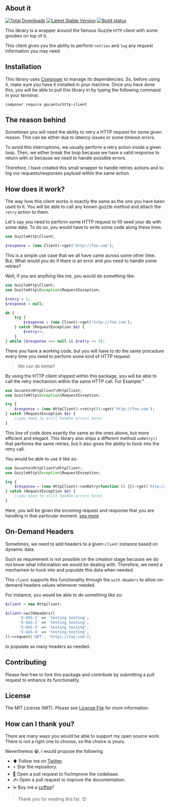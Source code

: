 ## About it

<a href="https://packagist.org/packages/gocanto/http-client"><img src="https://img.shields.io/packagist/dt/gocanto/http-client.svg?style=flat-square" alt="Total Downloads"></a>
<a href="https://packagist.org/packages/gocanto/http-client"><img src="https://img.shields.io/github/v/release/gocanto/http-client.svg?style=flat-square" alt="Latest Stable Version"></a>
<a href="https://travis-ci.org/gocanto/http-client"><img src="https://img.shields.io/travis/gocanto/http-client/master.svg?style=flat-square" alt="Build status"></a>

This library is a wrapper around the famous Guzzle `HTTP` client with some goodies on top of it. 

This client gives you the ability to perform `retries` and `log` any request information you may need. 

## Installation

This library uses [Composer](https://getcomposer.org) to manage its dependencies. So, before using it, make sure you have it installed in your machine. 
Once you have done this, you will be able to pull this library in by typing the following command in your terminal.

```
composer require gocanto/http-client
```

## The reason behind

Sometimes you will need the ability to retry a HTTP request for some given reason. This can be either due to latency issues or some timeout errors. 

To avoid this interruptions, we usually perform a retry action inside a given loop. Then, we either break the loop because we have a valid response to return with or because we need to handle possible errors. 

Therefore, I have created this small wrapper to handle retries actions and to log our requests/responses payload within the same action.

## How does it work? 

The way how this client works is exactly the same as the one you have been used to it. You will be able to call any known guzzle method and attach the `retry` action to them.

Let's say you need to perform some HTTP request to fill seed your db with some data. To do so, you would have to write some code along these lines.

```php
use GuzzleHttp\Client;

$response = (new Client)->get('http://foo.com'); 
```

This is a simple use case that we all have came across some other time. But, What would you do if there is an error and you need to handle some retries?

Well, if you are anything like me, you would do something like:

```php
use GuzzleHttp\Client;
use GuzzleHttp\Exception\RequestException;

$retry = 1;
$response = null;

do {
    try {
        $response = (new Client)->get('http://foo.com');
    } catch (RequestException $e) {
        $retry++;
    }
} while ($response === null && $retry <= 5);
```

There you have a working code, but you will have to do the same procedure every time you need to perform some kind of HTTP request. 

> We can do better!

By using the HTTP client shipped within this package, you will be able to call the retry mechanism within the same HTTP call. For Example:"

```php
use Gocanto\HttpClient\HttpClient;
use GuzzleHttp\Exception\RequestException;

try {
    $response = (new HttpClient)->retry(5)->get('http://foo.com'); 
} catch (RequestException $e) {
    //you need to still handle errors here!
}
```

This line of code does exactly the same as the ones above, but more efficient and elegant. This library also ships a different method `onRetry()` that performs the same retries, but it also gives the ability to hook into the retry call. 

You would be able to use it like so: 

```php
use Gocanto\HttpClient\HttpClient;
use GuzzleHttp\Exception\RequestException;

try {
    $response = (new HttpClient)->onRetry(function () {})->get('http://foo.com'); 
} catch (RequestException $e) {
    //you need to still handle errors here!
}
```

Here, you will be given the incoming request and response that you are handling in that particular moment. [see more](https://github.com/gocanto/http-client/blob/master/src/HttpClient.php#L82)

## On-Demand Headers

Sometimes, we need to add headers to a given `client` instance based on dynamic data. 

Such as requirement is not possible on the creation stage because we do not know what information we would be dealing with. Therefore, we need a mechanism to hook into and populate this data when needed. 

This `client` supports this functionality through the `with Headers` to allow on-demand headers values whenever needed.

For instance, you would be able to do something like so:

```php
$client = new HttpClient;

$client->withHeaders([
      'X-GUS-1' => 'testing testing',
      'X-GUS-2' => 'testing testing',
      'X-GUS-3' => 'testing testing',
      'X-GUS-4' => 'testing testing',
])->request('GET', 'https://foo.com');
```

to populate as many headers as needed. 


## Contributing

Please feel free to fork this package and contribute by submitting a pull request to enhance its functionality.

## License

The MIT License (MIT). Please see [License File](https://github.com/gocanto/http-client/blob/master/LICENSE.md) for more information.


## How can I thank you?

There are many ways you would be able to support my open source work. There is not a right one to choose, so the choice is yours.

Nevertheless :grinning:, I would propose the following

- :arrow_up: Follow me on [Twitter](https://twitter.com/gocanto).
- :star: Star the repository.
- :handshake: Open a pull request to fix/improve the codebase.
- :writing_hand: Open a pull request to improve the documentation.
- :coffee: Buy me a [coffee](https://github.com/sponsors/gocanto)?

> Thank you for reading this far. :blush:
